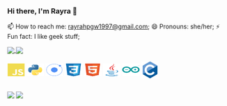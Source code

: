 ### Hi there, I'm Rayra 👋

📫 How to reach me: rayrahpgw1997@gmail.com; 
😄 Pronouns: she/her; 
⚡ Fun fact: I like geek stuff;  

<div>
  <a href="https://github.com/rayratargdy/github-readme-stats">
  <img align="center" src="https://github-readme-stats.vercel.app/api?username=rayratargdy&show_icons=true&theme=dracula&include_all_comics=true&count_private=true"/>
  </a>
  <a href="https://github.com/rayratargy/convoychat">
  <img  align="center" ![TOP Linguagens] src="https://github-readme-stats.vercel.app/api/top-langs/?username=rayratargdy&layout=compact&langs_count=16&theme=dracula"/>
  </a>
</div> 

<div style="display: inline_block"><br>
  <img align="center" alt="rayra-js" height="30" width="40" src="https://raw.githubusercontent.com/devicons/devicon/master/icons/javascript/javascript-plain.svg">
  <img align="center" alt="rayra-python" height="30" width="40" src="https://raw.githubusercontent.com/devicons/devicon/master/icons/python/python-original.svg">
  <img align="center" alt="rayra-ionic" height="30" width="40" src="https://raw.githubusercontent.com/devicons/devicon/master/icons/ionic/ionic-original.svg">
  <img align="center" alt="rayra-css" height="30" width="40" src="https://raw.githubusercontent.com/devicons/devicon/master/icons/css3/css3-original.svg">
  <img align="center" alt="rayra-html" height="30" width="40" src="https://raw.githubusercontent.com/devicons/devicon/master/icons/html5/html5-original.svg">
  <img align="center" alt="rayra-java" height="30" width="40" src="https://raw.githubusercontent.com/devicons/devicon/master/icons/java/java-original.svg">
  <img align="center" alt="rayra-arduino" height="30" width="40" src="https://raw.githubusercontent.com/devicons/devicon/master/icons/arduino/arduino-original.svg">
  <img align="center" alt="rayra-c height="30" width="40" src="https://raw.githubusercontent.com/devicons/devicon/master/icons/c/c-original.svg">
</div>
                                                                                                                                                
##
 <div>
  <a href="https://www.instagram.com/rayra_pereirax/" target="_blank"><img src="https://img.shields.io/badge/-Instagram-%23E4405F?style=for-the-                                      badge&logo=instagram&logoColor=white" target="_blank"></a>                
  <a href="https://www.linkedin.com/in/rayra-pereira-45a22b191" target="_blank"><img src="https://img.shields.io/badge/-LinkedIn-%230077B5?style=for-the-                              badge&logo=linkedin&logoColor=white" target="_blank"></a> 
  <a href="https://twitter.com/rayra_targdy?s=09" target="_blank"<img src="for-the-badge&logo=twitter&logoColor=white" target="_blank"></a>
                                                                                                   
</div>                                                                                                                                                
                                                                                                                                               
   
